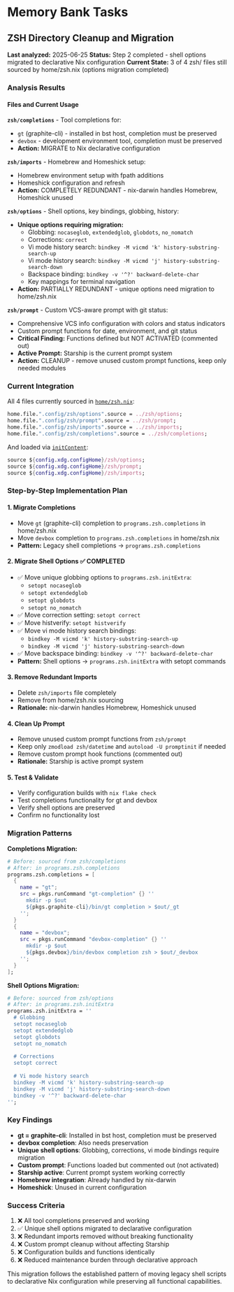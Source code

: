 # Memory Bank Tasks

## ZSH Directory Cleanup and Migration

**Last analyzed:** 2025-06-25
**Status:** Step 2 completed - shell options migrated to declarative Nix configuration
**Current State:** 3 of 4 zsh/ files still sourced by home/zsh.nix (options migration completed)

### Analysis Results

#### Files and Current Usage

**`zsh/completions`** - Tool completions for:

- `gt` (graphite-cli) - installed in bst host, completion must be preserved
- `devbox` - development environment tool, completion must be preserved
- **Action:** MIGRATE to Nix declarative configuration

**`zsh/imports`** - Homebrew and Homeshick setup:

- Homebrew environment setup with fpath additions
- Homeshick configuration and refresh
- **Action:** COMPLETELY REDUNDANT - nix-darwin handles Homebrew, Homeshick unused

**`zsh/options`** - Shell options, key bindings, globbing, history:

- **Unique options requiring migration:**
  - Globbing: `nocaseglob`, `extendedglob`, `globdots`, `no_nomatch`
  - Corrections: `correct`
  - Vi mode history search: `bindkey -M vicmd 'k' history-substring-search-up`
  - Vi mode history search: `bindkey -M vicmd 'j' history-substring-search-down`
  - Backspace binding: `bindkey -v '^?' backward-delete-char`
  - Key mappings for terminal navigation
- **Action:** PARTIALLY REDUNDANT - unique options need migration to home/zsh.nix

**`zsh/prompt`** - Custom VCS-aware prompt with git status:

- Comprehensive VCS info configuration with colors and status indicators
- Custom prompt functions for date, environment, and git status
- **Critical Finding:** Functions defined but NOT ACTIVATED (commented out)
- **Active Prompt:** Starship is the current prompt system
- **Action:** CLEANUP - remove unused custom prompt functions, keep only needed modules

### Current Integration

All 4 files currently sourced in [`home/zsh.nix`](home/zsh.nix:10):

```nix
home.file.".config/zsh/options".source = ../zsh/options;
home.file.".config/zsh/prompt".source = ../zsh/prompt;
home.file.".config/zsh/imports".source = ../zsh/imports;
home.file.".config/zsh/completions".source = ../zsh/completions;
```

And loaded via [`initContent`](home/zsh.nix:49):

```nix
source ${config.xdg.configHome}/zsh/options;
source ${config.xdg.configHome}/zsh/prompt;
source ${config.xdg.configHome}/zsh/imports;
```

### Step-by-Step Implementation Plan

#### 1. Migrate Completions

- Move `gt` (graphite-cli) completion to `programs.zsh.completions` in home/zsh.nix
- Move `devbox` completion to `programs.zsh.completions` in home/zsh.nix
- **Pattern:** Legacy shell completions → `programs.zsh.completions`

#### 2. Migrate Shell Options ✅ COMPLETED

- ✅ Move unique globbing options to `programs.zsh.initExtra`:
  - `setopt nocaseglob`
  - `setopt extendedglob`
  - `setopt globdots`
  - `setopt no_nomatch`
- ✅ Move correction setting: `setopt correct`
- ✅ Move histverify: `setopt histverify`
- ✅ Move vi mode history search bindings:
  - `bindkey -M vicmd 'k' history-substring-search-up`
  - `bindkey -M vicmd 'j' history-substring-search-down`
- ✅ Move backspace binding: `bindkey -v '^?' backward-delete-char`
- **Pattern:** Shell options → `programs.zsh.initExtra` with setopt commands

#### 3. Remove Redundant Imports

- Delete `zsh/imports` file completely
- Remove from home/zsh.nix sourcing
- **Rationale:** nix-darwin handles Homebrew, Homeshick unused

#### 4. Clean Up Prompt

- Remove unused custom prompt functions from `zsh/prompt`
- Keep only `zmodload zsh/datetime` and `autoload -U promptinit` if needed
- Remove custom prompt hook functions (commented out)
- **Rationale:** Starship is active prompt system

#### 5. Test & Validate

- Verify configuration builds with `nix flake check`
- Test completions functionality for gt and devbox
- Verify shell options are preserved
- Confirm no functionality lost

### Migration Patterns

**Completions Migration:**

```nix
# Before: sourced from zsh/completions
# After: in programs.zsh.completions
programs.zsh.completions = [
  {
    name = "gt";
    src = pkgs.runCommand "gt-completion" {} ''
      mkdir -p $out
      ${pkgs.graphite-cli}/bin/gt completion > $out/_gt
    '';
  }
  {
    name = "devbox";
    src = pkgs.runCommand "devbox-completion" {} ''
      mkdir -p $out
      ${pkgs.devbox}/bin/devbox completion zsh > $out/_devbox
    '';
  }
];
```

**Shell Options Migration:**

```nix
# Before: sourced from zsh/options
# After: in programs.zsh.initExtra
programs.zsh.initExtra = ''
  # Globbing
  setopt nocaseglob
  setopt extendedglob
  setopt globdots
  setopt no_nomatch
  
  # Corrections
  setopt correct
  
  # Vi mode history search
  bindkey -M vicmd 'k' history-substring-search-up
  bindkey -M vicmd 'j' history-substring-search-down
  bindkey -v '^?' backward-delete-char
'';
```

### Key Findings

- **gt = graphite-cli**: Installed in bst host, completion must be preserved
- **devbox completion**: Also needs preservation
- **Unique shell options**: Globbing, corrections, vi mode bindings require migration
- **Custom prompt**: Functions loaded but commented out (not activated)
- **Starship active**: Current prompt system working correctly
- **Homebrew integration**: Already handled by nix-darwin
- **Homeshick**: Unused in current configuration

### Success Criteria

1. ❌ All tool completions preserved and working
2. ✅ Unique shell options migrated to declarative configuration
3. ❌ Redundant imports removed without breaking functionality
4. ❌ Custom prompt cleanup without affecting Starship
5. ❌ Configuration builds and functions identically
6. ❌ Reduced maintenance burden through declarative approach

This migration follows the established pattern of moving legacy shell scripts to declarative Nix configuration while preserving all functional capabilities.
